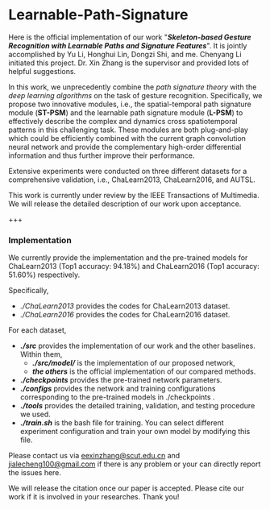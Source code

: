 # Learnable-Path-Signature

Here is the official implementation of our work "***Skeleton-based Gesture Recognition with Learnable Paths and Signature Features***". It is jointly accomplished by Yu Li, Honghui Lin, Dongzi Shi, and me. Chenyang Li initiated this project. Dr. Xin Zhang is the supervisor and provided lots of helpful suggestions.

In this work, we unprecedently combine the *path signature theory* with the *deep learning algorithms* on the task of gesture recognition. Specifically, we propose two innovative modules, i.e., the spatial-temporal path signature module (**ST-PSM**) and the learnable path signature module (**L-PSM**) to effectively describe the complex and dynamics cross spatiotemporal patterns in this challenging task. These modules are both plug-and-play which could be efficiently combined with the current graph convolution neural network and provide the complementary high-order differential information and thus further improve their performance. 

Extensive experiments were conducted on three different datasets for a comprehensive validation, i.e., ChaLearn2013, ChaLearn2016, and AUTSL.

This work is currently under review by the IEEE Transactions of Multimedia. We will release the detailed description of our work upon acceptance.

+++

### Implementation

We currently provide the implementation and the pre-trained models for ChaLearn2013 (Top1 accuracy: 94.18%) and ChaLearn2016 (Top1 accuracy: 51.60%) respectively.

Specifically,

+ *./ChaLearn2013* provides the codes for ChaLearn2013 dataset.
+ *./ChaLearn2016* provides the codes for ChaLearn2016 dataset.

For each dataset,

+ ***./src*** provides the implementation of our work and the other baselines. Within them,
  + ***./src/model/*** is the implementation of our proposed network,
  + ***the others*** is the official implementation of our compared methods.
+ ***./checkpoints*** provides the pre-trained network parameters.
+ ***./configs*** provides the network and training configurations corresponding to the pre-trained models in ./checkpoints .
+ ***./tools*** provides the detailed training, validation, and testing procedure we used.
+ ***./train.sh*** is the bash file for training. You can select different experiment configuration and train your own model by modifying this file.

Please contact us via eexinzhang@scut.edu.cn and jialecheng100@gmail.com if there is any problem or your can directly report the issues here. 

We will release the citation once our paper is accepted. Please cite our work if it is involved in your researches. Thank you!